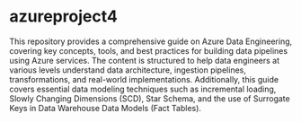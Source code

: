 # azureproject4

This repository provides a comprehensive guide on Azure Data Engineering, covering key concepts, tools, and best practices for building data pipelines using Azure services. The content is structured to help data engineers at various levels understand data architecture, ingestion pipelines, transformations, and real-world implementations. Additionally, this guide covers essential data modeling techniques such as incremental loading, Slowly Changing Dimensions (SCD), Star Schema, and the use of Surrogate Keys in Data Warehouse Data Models (Fact Tables).
